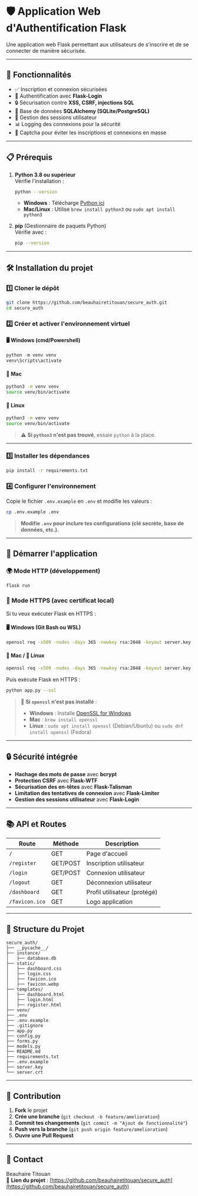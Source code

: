 # 🛡️ Application Web d'Authentification Flask

Une application web Flask permettant aux utilisateurs de s'inscrire et de se connecter de manière sécurisée.

---

## 🚀 Fonctionnalités

- ✅ Inscription et connexion sécurisées
- 🔑 Authentification avec **Flask-Login**
- 🔒 Sécurisation contre **XSS, CSRF, injections SQL**
- 📂 Base de données **SQLAlchemy (SQLite/PostgreSQL)**
- 🔄 Gestion des sessions utilisateur
- 📊 Logging des connexions pour la sécurité
- 🤖 Captcha pour éviter les inscriptions et connexions en masse

---

## 📋 Prérequis

1. **Python 3.8 ou supérieur**  
   Vérifie l'installation :
   ```bash
   python --version
   ```
   - **Windows** : Télécharge [Python ici](https://www.python.org/downloads/)
   - **Mac/Linux** : Utilise `brew install python3` ou `sudo apt install python3`

2. **pip** (Gestionnaire de paquets Python)  
   Vérifie avec :
   ```bash
   pip --version
   ```

---

## 🛠 Installation du projet

### 1️⃣ Cloner le dépôt
```bash
git clone https://github.com/beauhairetitouan/secure_auth.git
cd secure_auth
```

### 2️⃣ Créer et activer l'environnement virtuel

#### 🖥 **Windows (cmd/Powershell)**
```powershell
python -m venv venv
venv\Scripts\activate
```

#### 🍏 **Mac**
```bash
python3 -m venv venv
source venv/bin/activate
```

#### 🐧 **Linux**
```bash
python3 -m venv venv
source venv/bin/activate
```

> ⚠️ **Si `python3` n'est pas trouvé**, essaie `python` à la place.

---

### 3️⃣ Installer les dépendances
```bash
pip install -r requirements.txt
```

### 4️⃣ Configurer l'environnement
Copie le fichier `.env.example` en `.env` et modifie les valeurs :
```bash
cp .env.example .env
```
> **Modifie `.env` pour inclure tes configurations (clé secrète, base de données, etc.).**

---


## 🚦 Démarrer l'application

### 🌍 Mode HTTP (développement)
```bash
flask run
```

### 🔐 Mode HTTPS (avec certificat local)
Si tu veux exécuter Flask en HTTPS :

#### 🖥 Windows (Git Bash ou WSL)
```bash
openssl req -x509 -nodes -days 365 -newkey rsa:2048 -keyout server.key -out server.crt
```

#### 🍏 Mac / 🐧 Linux
```bash
openssl req -x509 -nodes -days 365 -newkey rsa:2048 -keyout server.key -out server.crt
```

Puis exécute Flask en HTTPS :
```bash
python app.py --ssl
```

> 📌 **Si `openssl` n'est pas installé** :
> - **Windows** : Installe [OpenSSL for Windows](https://slproweb.com/products/Win32OpenSSL.html)
> - **Mac** : `brew install openssl`
> - **Linux** : `sudo apt install openssl` (Debian/Ubuntu) ou `sudo dnf install openssl` (Fedora)

---

## 🔒 Sécurité intégrée

- **Hachage des mots de passe** avec **bcrypt**
- **Protection CSRF** avec **Flask-WTF**
- **Sécurisation des en-têtes** avec **Flask-Talisman**
- **Limitation des tentatives de connexion** avec **Flask-Limiter**
- **Gestion des sessions utilisateur** avec **Flask-Login**

---

## 📚 API et Routes

| Route | Méthode | Description |
|----------|---------|-------------|
| `/` | GET | Page d'accueil |
| `/register` | GET/POST | Inscription utilisateur |
| `/login` | GET/POST | Connexion utilisateur |
| `/logout` | GET | Déconnexion utilisateur |
| `/dashboard` | GET | Profil utilisateur (protégé) |
| `/favicon.ico` | GET | Logo application |

---

## 📂 Structure du Projet

```
secure_auth/
├── __pycache__/
├── instance/
│   ├── database.db
├── static/
│   ├── dashboard.css
│   ├── login.css
│   ├── favicon.ico
│   ├── favicon.webp
├── templates/
│   ├── dashboard.html
│   ├── login.html
│   ├── register.html
├── venv/
├── .env
├── .env.example
├── .gitignore
├── app.py
├── config.py
├── forms.py
├── models.py
├── README.md
├── requirements.txt
├── .env.example
├── server.key
└── server.crt
```

---

## 🤝 Contribution

1. **Fork** le projet
2. **Crée une branche** (`git checkout -b feature/amelioration`)
3. **Commit tes changements** (`git commit -m "Ajout de fonctionnalité"`)
4. **Push vers la branche** (`git push origin feature/amelioration`)
5. **Ouvre une Pull Request**

---

## 👤 Contact

Beauhaire Titouan  
📌 **Lien du projet** : [https://github.com/beauhairetitouan/secure_auth](https://github.com/beauhairetitouan/secure_auth)
